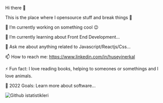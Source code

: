 Hi there 👋


 This is the place where I opensource stuff and break things 🤣

 🔭 I’m currently working on something cool 😉

 🌱 I’m currently learning about Front End Development...

 💬 Ask me about anything related to Javascript/Reactjs/Css...

 📫 How to reach me: https://www.linkedin.com/in/huseyinerkal

 ⚡ Fun fact: I love reading books, helping to someones or somethings and I love animals.

 🥅 2022 Goals: Learn more about software...



![Github istatistikleri]( https://github-readme-stats.vercel.app/api?username=hsynerkl&theme=highcontrast&show_icons=true&count_private=true )
